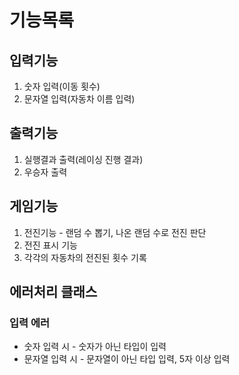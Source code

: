 # 기능목록

## 입력기능
1. 숫자 입력(이동 횟수)
2. 문자열 입력(자동차 이름 입력)

## 출력기능
1. 실행결과 출력(레이싱 진행 결과)
2. 우승자 출력

## 게임기능
1. 전진기능 - 랜덤 수 뽑기, 나온 랜덤 수로 전진 판단
2. 전진 표시 기능
3. 각각의 자동차의 전진된 횟수 기록

## 에러처리 클래스
### 입력 에러
- 숫자 입력 시 - 숫자가 아닌 타입이 입력
- 문자열 입력 시 - 문자열이 아닌 타입 입력, 5자 이상 입력